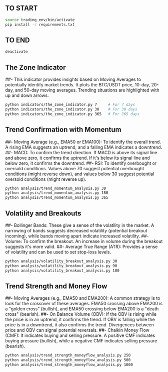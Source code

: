 ## TO START
```bash
source trading_env/bin/activate
pip install -r requirements.txt
```

## TO END
```bash
deactivate
```

## The Zone Indicator
##- This indicator provides insights based on Moving Averages to potentially identify market trends. It plots the BTC/USDT price, 10-day, 20-day, and 50-day moving averages. Trending situations are highlighted with up and down arrows.

```bash
python indicators/the_zone_indicator.py 7     # For 7 days
python indicators/the_zone_indicator.py 30    # For 30 days
python indicators/the_zone_indicator.py 365   # For 365 days
```

## Trend Confirmation with Momentum
##- Moving Average (e.g., EMA50 or EMA100): To identify the overall trend. A rising EMA suggests an uptrend, and a falling EMA indicates a downtrend.
##- MACD: To confirm the trend direction. If MACD is above its signal line and above zero, it confirms the uptrend. If it's below its signal line and below zero, it confirms the downtrend.
##- RSI: To identify overbought or oversold conditions. Values above 70 suggest potential overbought conditions (might reverse down), and values below 30 suggest potential oversold conditions (might reverse up).

```bash
python analysis/trend_momentum_analysis.py 30
python analysis/trend_momentum_analysis.py 180
python analysis/trend_momentum_analysis.py 365
```

## Volatility and Breakouts
##- Bollinger Bands: These give a sense of the volatility in the market. A narrowing of bands suggests decreased volatility (potential breakout incoming), while bands moving apart indicate increased volatility.
##- Volume: To confirm the breakout. An increase in volume during the breakout suggests it's more valid.
##- Average True Range (ATR): Provides a sense of volatility and can be used to set stop-loss levels.

```bash
python analysis/volatility_breakout_analysis.py 30
python analysis/volatility_breakout_analysis.py 90
python analysis/volatility_breakout_analysis.py 180
```

## Trend Strength and Money Flow
##- Moving Averages (e.g., EMA50 and EMA200): A common strategy is to look for the crossover of these averages. EMA50 crossing above EMA200 is a "golden cross" (bullish), and EMA50 crossing below EMA200 is a "death cross" (bearish).
##- On Balance Volume (OBV): If the OBV is rising while the price is in an uptrend, it confirms the trend. If OBV is falling while the price is in a downtrend, it also confirms the trend. Divergences between price and OBV can signal potential reversals.
##- Chaikin Money Flow (CMF): It indicates buying and selling pressure. A positive CMF indicates buying pressure (bullish), while a negative CMF indicates selling pressure (bearish).

```bash
python analysis/trend_strength_moneyflow_analysis.py 250
python analysis/trend_strength_moneyflow_analysis.py 500
python analysis/trend_strength_moneyflow_analysis.py 1000
```

